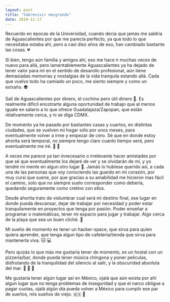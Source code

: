 ```yaml
---
layout: post
title: "Sobrevivir emigrando"
date: 2019-12-17
---
```


Recuerdo en épocas de la Universidad, cuando decía que jamás me saldría de Aguascalientes por que me parecía perfecto, ya que todo lo que necesitaba estaba ahí, pero a casi diez años de eso, han cambiado bastante las cosas. :broken_heart:

Si bien, tengo aún familia y amigos ahí, eso me hace ir muchas veces de nuevo para allá, pero lamentablemente Aguascalientes ya ha dejado de tener valor para mí en el sentido de desarollo profesional, aún tiene demasiadas memorias y nostalgias de la vida tranquila estando allá. Cada que vuelvo todo ha camiado un poco, me siento siempre y como un extraño. :alien:

Salí de Aguascalientes por dinero, el cochino pero útil dinero :money_with_wings:. Es realmente dificil encotrarte alguna oportunidad de trabajo que al menos iguale en salario a lo que ofrece Guadalajaza/Zapopan, que están relativamente cerca, y ni se diga CDMX.

De momento ya he pasado por bastantes casas y cuartos, en distintas ciudades, que se vuelven mi hogar sólo por unos meses, para eventualmente volver a irme y empezar de cero. Sé que en donde estoy ahorita será temporal, no siempre tengo claro cuanto tiempo será, pero eventualmente me iré. :runner: :dash:

A veces me parece ya tan innecesario o irrelevante hacer amistades por que sé que eventualmente los dejaré de ver y se olvidarán de mí, y yo tendré mi mente en algun otro lugar :paw_prints:. Jamás lo hubiese querido así, a cada una de las personas que voy conociendo las guardo en mi corazón, por muy cursi que suene, por que gracias a su amabilidad me hicieron mas fácil el camino, solo que no siempre suelo corresponder como debería, quedando seguramente como cretino con ellos.

Desde ahorita trato de vislumbrar cual será mi destino final, ese lugar en donde pueda descansar, dejar de trabajar por necesidad y poder estar tranquilamente en proyectos que tenga por pasión. Poder enseñar a programar o matemáticas, tener mi espacio para jugar y trabajar. Algo cerca de la playa que sea un buen cliché. :palm_tree:

Mi sueño de momento es tener un hacker-space, que sirva para quien quiera aprender, que tenga algun tipo de cafeteria/tienda que sirva para mantenerla viva. :cat: :computer:

Pero quizás lo que más me gustaría tener de momento, es un hostal con un pizzería/bar, donde pueda tener música chingona y poner peliculas, disfrutando de la tranquilidad del silencio al salir, y la obscuridad absoluta del mar. :pizza: :beer: :movie_camera:

Me gustaría tener algún lugar así en México, ojalá que aún exista por ahí algun lugar que no tenga problemas de inseguridad y que el narco obligue a pagar cuotas, ojalá algún día pueda volver a México para cumplir ese par de sueños, mis sueños de viejo. :mexico: :older_man: